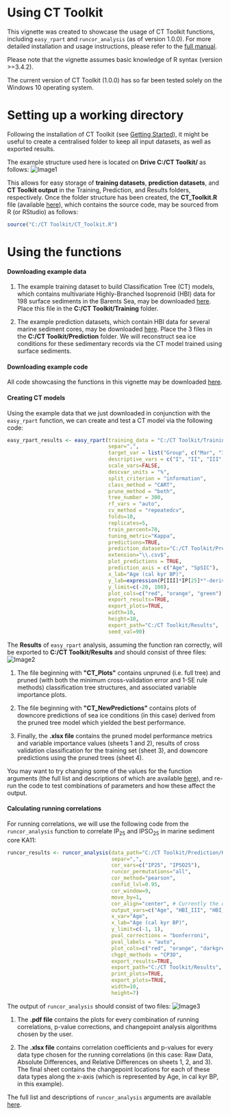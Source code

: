 # Using CT Toolkit
This vignette was created to showcase the usage of CT Toolkit functions, including `easy_rpart` and `runcor_analysis` (as of version 1.0.0). For more detailed installation and usage instructions, please refer to the [full manual](https://github.com/Deniz-Koseoglu/CT-Toolkit/blob/master/README.md).

Please note that the vignette assumes basic knowledge of R syntax (version >=3.4.2).

The current version of CT Toolkit (1.0.0) has so far been tested solely on the Windows 10 operating system.

# Setting up a working directory
Following the installation of CT Toolkit (see [Getting Started](https://github.com/Deniz-Koseoglu/CT-Toolkit#getting-started)), it might be useful to create a centralised folder to keep all input datasets, as well as exported results.

The example structure used here is located on **Drive C:/CT Toolkit/** as follows:
![Image1](https://image.ibb.co/dMh7Ne/Untitled.png)

This allows for easy storage of **training datasets**, **prediction datasets**, and **CT Toolkit output** in the Training, Prediction, and Results folders, respectively.
Once the folder structure has been created, the **CT_Toolkit.R** file (available [here](https://github.com/Deniz-Koseoglu/CT-Toolkit/tree/master/R%20Files)), which contains the source code, may be sourced from R (or RStudio) as follows:
```r
source("C:/CT Toolkit/CT_Toolkit.R")
```

# Using the functions
#### Downloading example data
1. The example training dataset to build Classification Tree (CT) models, which contains multivariate Highly-Branched Isoprenoid (HBI) data for 198 surface sediments in the Barents Sea, may be downloaded [here](https://github.com/Deniz-Koseoglu/CT-Toolkit/tree/master/Example%20Data/Training). Place this file in the **C:/CT Toolkit/Training** folder.

2. The example prediction datasets, which contain HBI data for several marine sediment cores, may be downloaded [here](https://github.com/Deniz-Koseoglu/CT-Toolkit/tree/master/Example%20Data/Prediction). Place the 3 files in the **C:/CT Toolkit/Prediction** folder. We will reconstruct sea ice conditions for these sedimentary records via the CT model trained using surface sediments.

#### Downloading example code
All code showcasing the functions in this vignette may be downloaded [here](https://github.com/Deniz-Koseoglu/CT-Toolkit/tree/master/R%20Files).

#### Creating CT models
Using the example data that we just downloaded in conjunction with the `easy_rpart` function, we can create and test a CT model via the following code:
```r
easy_rpart_results <- easy_rpart(training_data = "C:/CT Toolkit/Training/BS_surface_seds.csv",
                                 separ=",",
                                 target_var = list("Group", c("Mar", "Int", "Ext")),
                                 descriptive_vars = c("I", "II", "III", "IV"),
                                 scale_vars=FALSE,
                                 descvar_units = "%",
                                 split_criterion = "information",
                                 class_method = "CART",
                                 prune_method = "both",
                                 tree_number = 300,
                                 rf_vars = "auto",
                                 cv_method = "repeatedcv",
                                 folds=10,
                                 replicates=5,
                                 train_percent=70,
                                 tuning_metric="Kappa",
                                 predictions=TRUE,
                                 prediction_datasets="C:/CT Toolkit/Prediction",
                                 extension="\\.csv$",
                                 plot_predictions = TRUE,
                                 prediction_axis = c("Age", "SpSIC"),
                                 x_lab="Age (cal kyr BP)",
                                 y_lab=expression(P[III]*IP[25]*"-derived SpSIC (%)"),
                                 y_limit=c(-20, 100),
                                 plot_cols=c("red", "orange", "green"),
                                 export_results=TRUE,
                                 export_plots=TRUE,
                                 width=10,
                                 height=10,
                                 export_path="C:/CT Toolkit/Results",
                                 seed_val=90)
```
The **Results** of `easy_rpart` analysis, assuming the function ran correctly, will be exported to **C:/CT Toolkit/Results** and should consist of three files:
![Image2](https://image.ibb.co/f85N5z/Untitled2.png)

1. The file beginning with **"CT_Plots"** contains unpruned (i.e. full tree) and pruned (with both the minimum cross-validation error and 1-SE rule methods) classification tree structures, and associated variable importance plots.

2. The file beginning with **"CT_NewPredictions"** contains plots of downcore predictions of sea ice conditions (in this case) derived from the pruned tree model which yielded the best performance.

3. Finally, the **.xlsx file** contains the pruned model performance metrics and variable importance values (sheets 1 and 2), results of cross validation classification for the training set (sheet 3), and downcore predictions using the pruned trees (sheet 4).

You may want to try changing some of the values for the function arguments (the full list and descriptions of which are available [here](https://github.com/Deniz-Koseoglu/CT-Toolkit#arguments)), and re-run the code to test combinations of parameters and how these affect the output.

#### Calculating running correlations
For running correlations, we will use the following code from the `runcor_analysis` function to correlate IP<sub>25</sub> and IPSO<sub>25</sub> in marine sediment core KA11:
```r
runcor_results <- runcor_analysis(data_path="C:/CT Toolkit/Prediction/KA11.csv",
                                  separ=",",
                                  cor_vars=c("IP25", "IPSO25"),
                                  runcor_permutations="all",
                                  cor_method="pearson",
                                  confid_lvl=0.95,
                                  cor_window=9,
                                  move_by=1,
                                  cor_align="center", # Currently the only option implemented!
                                  output_vars=c("Age", "HBI_III", "HBI_IV", "SpSIC"),
                                  x_var="Age",
                                  x_lab="Age (cal kyr BP)",
                                  y_limit=c(-1, 1),
                                  pval_corrections = "bonferroni",
                                  pval_labels = "auto",
                                  plot_cols=c("red", "orange", "darkgreen", "black"),
                                  chgpt_methods = "CP3O",
                                  export_results=TRUE,
                                  export_path="C:/CT Toolkit/Results",
                                  print_plots=TRUE,
                                  export_plots=TRUE,
                                  width=10,
                                  height=7)

```
The output of `runcor_analysis` should consist of two files:
![Image3](https://image.ibb.co/i05rXe/Untitled3.png)

1. The **.pdf file** contains the plots for every combination of running correlations, p-value corrections, and changepoint analysis algorithms chosen by the user.

2. The **.xlsx file** contains correlation coefficients and p-values for every data type chosen for the running correlations (in this case: Raw Data, Absolute Differences, and Relative Differences on sheets 1, 2, and 3). The final sheet contains the changepoint locations for each of these data types along the x-axis (which is represented by Age, in cal kyr BP, in this example).

The full list and descriptions of `runcor_analysis` arguments are available [here](https://github.com/Deniz-Koseoglu/CT-Toolkit#arguments-1).
